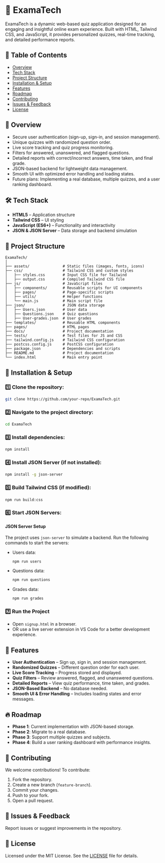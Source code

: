 # 📌 ExamaTech

ExamaTech is a dynamic web-based quiz application designed for an engaging and insightful online exam experience. Built with HTML, Tailwind CSS, and JavaScript, it provides personalized quizzes, real-time tracking, and detailed performance reports.

## 📑 Table of Contents

- [Overview](#-overview)
- [Tech Stack](#-tech-stack)
- [Project Structure](#-project-structure)
- [Installation & Setup](#-installation--setup)
- [Features](#-features)
- [Roadmap](#-roadmap)
- [Contributing](#-contributing)
- [Issues & Feedback](#-issues--feedback)
- [License](#-license)

## 🚀 Overview

- Secure user authentication (sign-up, sign-in, and session management).
- Unique quizzes with randomized question order.
- Live score tracking and quiz progress monitoring.
- Filters for answered, unanswered, and flagged questions.
- Detailed reports with correct/incorrect answers, time taken, and final grade.
- JSON-based backend for lightweight data management.
- Smooth UI with optimized error handling and loading states.
- Future plans: Implementing a real database, multiple quizzes, and a user ranking dashboard.

## 🛠 Tech Stack

- **HTML5** – Application structure
- **Tailwind CSS** – UI styling
- **JavaScript (ES6+)** – Functionality and interactivity
- **JSON & JSON Server** – Data storage and backend simulation

## 📂 Project Structure

```
ExamaTech/
│
├── assets/               # Static files (images, fonts, icons)
├── css/                  # Tailwind CSS and custom styles
│   ├── styles.css        # Input CSS file for Tailwind
│   ├── output.css        # Compiled Tailwind CSS file
├── js/                   # JavaScript files
│   ├── components/       # Reusable scripts for UI components
│   ├── pages/            # Page-specific scripts
│   ├── utils/            # Helper functions
│   └── main.js           # Main script file
├── json/                 # JSON data storage
│   ├── Users.json        # User data
│   ├── Questions.json    # Quiz questions
│   ├── User-grades.json  # User grades
├── templates/            # Reusable HTML components
├── pages/                # HTML pages
├── docs/                 # Project documentation
├── tests/                # Test files for JS and CSS
├── tailwind.config.js    # Tailwind CSS configuration
├── postcss.config.js     # PostCSS configuration
├── package.json          # Dependencies and scripts
├── README.md             # Project documentation
└── index.html            # Main entry point
```

## 🚀 Installation & Setup

### 1️⃣ Clone the repository:

```sh
git clone https://github.com/your-repo/ExamaTech.git
```

### 2️⃣ Navigate to the project directory:

```sh
cd ExamaTech
```

### 3️⃣ Install dependencies:

```sh
npm install
```

### 4️⃣ Install JSON Server (if not installed):

```sh
npm install -g json-server
```

### 5️⃣ Build Tailwind CSS (if modified):

```sh
npm run build:css
```

### 6️⃣ Start JSON Servers:

#### JSON Server Setup

The project uses `json-server` to simulate a backend. Run the following commands to start the servers:

- Users data:
  ```sh
  npm run users
  ```
- Questions data:
  ```sh
  npm run questions
  ```
- Grades data:
  ```sh
  npm run grades
  ```

### 7️⃣ Run the Project

- Open `signup.html` in a browser.
- OR use a live server extension in VS Code for a better development experience.

## 📜 Features

- **User Authentication** – Sign up, sign in, and session management.
- **Randomized Quizzes** – Different question order for each user.
- **Live Score Tracking** – Progress stored and displayed.
- **Quiz Filters** – Review answered, flagged, and unanswered questions.
- **Detailed Reports** – View quiz performance, time taken, and grades.
- **JSON-Based Backend** – No database needed.
- **Smooth UI & Error Handling** – Includes loading states and error messages.

## 🔥 Roadmap

- **Phase 1**: Current implementation with JSON-based storage.
- **Phase 2**: Migrate to a real database.
- **Phase 3**: Support multiple quizzes and subjects.
- **Phase 4**: Build a user ranking dashboard with performance insights.

## 🤝 Contributing

We welcome contributions! To contribute:

1. Fork the repository.
2. Create a new branch (`feature-branch`).
3. Commit your changes.
4. Push to your fork.
5. Open a pull request.

## 🐞 Issues & Feedback

Report issues or suggest improvements in the repository.

## 📄 License

Licensed under the MIT License. See the [LICENSE](LICENSE) file for details.
